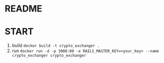 # README

# START
1. build
`docker build -t crypto_exchanger .`
2. run
`docker run -d -p 3000:80 -e RAILS_MASTER_KEY=<your_key> --name crypto_exchanger crypto_exchanger`
